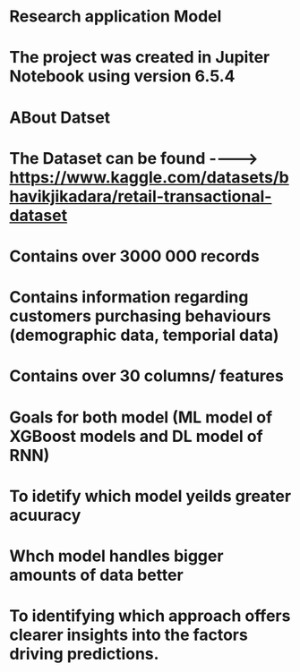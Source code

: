 # Research application Model

# The project was created in Jupiter Notebook using version 6.5.4

# ABout Datset
# The Dataset can be found ----> https://www.kaggle.com/datasets/bhavikjikadara/retail-transactional-dataset 
# Contains over 3000 000 records 
# Contains information regarding customers purchasing behaviours (demographic data, temporial data)
# Contains over 30 columns/ features

# Goals for both model (ML model of XGBoost models and DL model of RNN)
# To idetify which model yeilds greater acuuracy
# Whch model handles bigger amounts of data better
# To identifying which approach offers clearer insights into the factors driving predictions.
